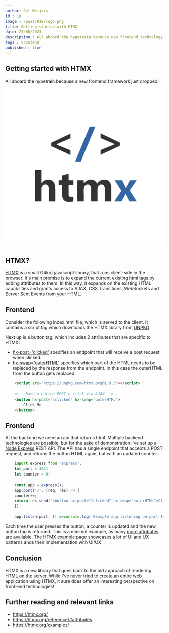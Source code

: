 ```yaml
---
author: Jef Meijvis
id : 18
image : /post/018/logo.png
title: Getting started with HTMX
date: 21/08/2023
description : All aboard the hypetrain because new frontend technology just dropped!
tags : Frontend
published : true
---
```


## Getting started with HTMX
All aboard the hypetrain because a new frontend framework just dropped!

![HTMX Logo [medium]](/static/post/018/logo.png)

## HTMX?

[HTMX](https://htmx.org/) is a small (14kb) javascript library, that runs client-side in the browser.
It's main promise is to expand the current existing html tags by adding attributes to them.
In this way, it expands on the existing HTML capabilities and grants access to AJAX, CSS Transitions, WebSockets and Server Sent Events from your HTML.



## Frontend

Consider the following index.html file, which is served to the client.
It contains a script tag which downloads the HTMX library from [UNPKG](https://www.unpkg.com/).

Next up is a button tag, which includes 2 attributes that are specific to HTMX:
- [hx-post='clicked'](https://htmx.org/attributes/hx-post/) specifies an endpoint that will receive a post request when clicked.
- [hx-swap='outerHTML'](https://htmx.org/attributes/hx-swap/) specifies which part of the HTML needs to be replaced by the response from the endpoint. In this case the outerHTML from the button gets replaced.


```html
    <script src="https://unpkg.com/htmx.org@1.9.5"></script>

    <!-- have a button POST a click via AJAX -->
    <button hx-post="/clicked" hx-swap="outerHTML">
        Click Me
    </button>
```
## Frontend

At the backend we need an api that returns html.
Multiple backend technologies are possible, but for the sake of demonstration I've set up a [Node Express](https://expressjs.com/) REST API.
The API has a single endpoint that accepts a POST request, and returns the button HTML again, but with an updated counter. 


```js
    import express from 'express';
    let port = 3021
    let counter = 0;

    const app = express();
    app.post('/', (req, res) => {
    counter++;
    return res.send('<button hx-post="/clicked" hx-swap="outerHTML">Click Me ' + counter + '</button>');
    });

    app.listen(port, () =>console.log(`Example app listening on port ${port}!`));
```

Each time the user presses the button, a counter is updated and the new button tag is returned.
This is a minimal example, as many [more attributes](https://htmx.org/reference/#attributes) are available.
The [HTMX example page](https://htmx.org/examples/) showcases a lot of UI and UX patterns ands their implementation with UI/UX.

## Conclusion
HTMX is a new library that goes back to the old approach of rendering HTML on the server.
While I've never tried to create an entire web application using HTMX, it sure does offer an interesting perspective on front-end technologies! 

## Further reading and relevant links
- https://htmx.org/
- https://htmx.org/reference/#attributes
- https://htmx.org/examples/

